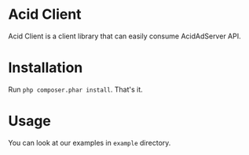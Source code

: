 # Acid Client

Acid Client is a client library that can easily consume AcidAdServer
API. 

# Installation

Run `php composer.phar install`. That's it.

# Usage

You can look at our examples in `example` directory.
